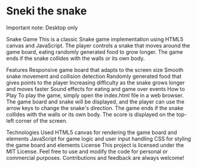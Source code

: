 # Sneki the snake

Important note:  Desktop only

Snake Game
This is a classic Snake game implementation using HTML5 canvas and JavaScript. The player controls a snake that moves around the game board, eating randomly generated food to grow longer. The game ends if the snake collides with the walls or its own body.

Features
Responsive game board that adapts to the screen size
Smooth snake movement and collision detection
Randomly generated food that gives points to the player
Increasing difficulty as the snake grows longer and moves faster
Sound effects for eating and game over events
How to Play
To play the game, simply open the index.html file in a web browser. The game board and snake will be displayed, and the player can use the arrow keys to change the snake's direction. The game ends if the snake collides with the walls or its own body. The score is displayed on the top-left corner of the screen.

Technologies Used
HTML5 canvas for rendering the game board and elements
JavaScript for game logic and user input handling
CSS for styling the game board and elements
License
This project is licensed under the MIT License. Feel free to use and modify the code for personal or commercial purposes. Contributions and feedback are always welcome!



